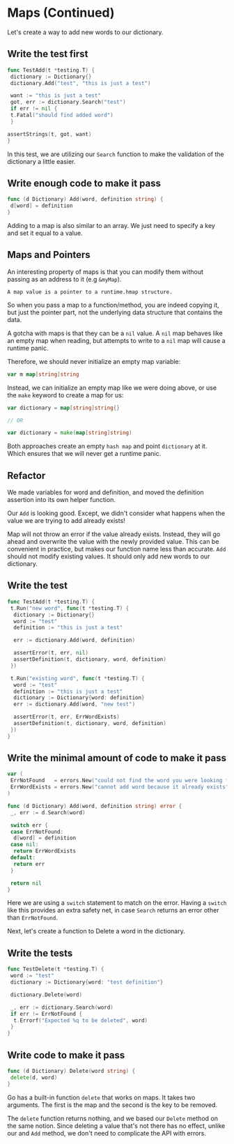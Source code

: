 # Maps (Continued)

Let's create a way to add new words to our dictionary.

## Write the test first

```go
func TestAdd(t *testing.T) {
 dictionary := Dictionary{}
 dictionary.Add("test", "this is just a test")

 want := "this is just a test"
 got, err := dictionary.Search("test")
 if err != nil {
 t.Fatal("should find added word")
 }

assertStrings(t, got, want)
}
```

In this test, we are utilizing our `Search` function to make the validation of the dictionary a little easier.

## Write enough code to make it pass

```go
func (d Dictionary) Add(word, definition string) {
 d[word] = definition
}
```

Adding to a map is also similar to an array. We just need to specify a key and set it equal to a value.

## Maps and Pointers

An interesting property of maps is that you can modify them without passing as an address to it (e.g `&myMap`).

```text
A map value is a pointer to a runtime.hmap structure.
```

So when you pass a map to a function/method, you are indeed copying it, but just the pointer part, not the underlying data structure that contains the data.

A gotcha with maps is that they can be a `nil` value. A `nil` map behaves like an empty map when reading, but attempts to write to a `nil` map will cause a runtime panic.

Therefore, we should never initialize an empty map variable:

```go
var m map[string]string
```

Instead, we can initialize an empty map like we were doing above, or use the `make` keyword to create a map for us:

```go
var dictionary = map[string]string{}

// OR

var dictionary = make(map[string]string)
```

Both approaches create an empty `hash map` and point `dictionary` at it. Which ensures that we will never get a runtime panic.

## Refactor

We made variables for word and definition, and moved the definition assertion into its own helper function.

Our `Add` is looking good. Except, we didn't consider what happens when the value we are trying to add already exists!

Map will not throw an error if the value already exists. Instead, they will go ahead and overwrite the value with the newly provided value. This can be convenient in practice, but makes our function name less than accurate. `Add` should not modify existing values. It should only add new words to our dictionary.

## Write the test

```go
func TestAdd(t *testing.T) {
 t.Run("new word", func(t *testing.T) {
  dictionary := Dictionary{}
  word := "test"
  definition := "this is just a test"

  err := dictionary.Add(word, definition)

  assertError(t, err, nil)
  assertDefinition(t, dictionary, word, definition)
 })

 t.Run("existing word", func(t *testing.T) {
  word := "test"
  definition := "this is just a test"
  dictionary := Dictionary{word: definition}
  err := dictionary.Add(word, "new test")

  assertError(t, err, ErrWordExists)
  assertDefinition(t, dictionary, word, definition)
 })
}
```

## Write the minimal amount of code to make it pass

```go
var (
 ErrNotFound   = errors.New("could not find the word you were looking for")
 ErrWordExists = errors.New("cannot add word because it already exists")
)

func (d Dictionary) Add(word, definition string) error {
 _, err := d.Search(word)

 switch err {
 case ErrNotFound:
  d[word] = definition
 case nil:
  return ErrWordExists
 default:
  return err
 }

 return nil
}
```

Here we are using a `switch` statement to match on the error. Having a `switch` like this provides an extra safety net, in case `Search` returns an error other than `ErrNotFound`.

Next, let's create a function to Delete a word in the dictionary.

## Write the tests

```go
func TestDelete(t *testing.T) {
 word := "test"
 dictionary := Dictionary{word: "test definition"}

 dictionary.Delete(word)

 _, err := dictionary.Search(word)
 if err != ErrNotFound {
  t.Errorf("Expected %q to be deleted", word)
 }
}
```

## Write code to make it pass

```go
func (d Dictionary) Delete(word string) {
 delete(d, word)
}
```

Go has a built-in function `delete` that works on maps. It takes two arguments. The first is the map and the second is the key to be removed.

The `delete` function returns nothing, and we based our `Delete` method on the same notion. Since deleting a value that's not there has no effect, unlike our and `Add` method, we don't need to complicate the API with errors.
